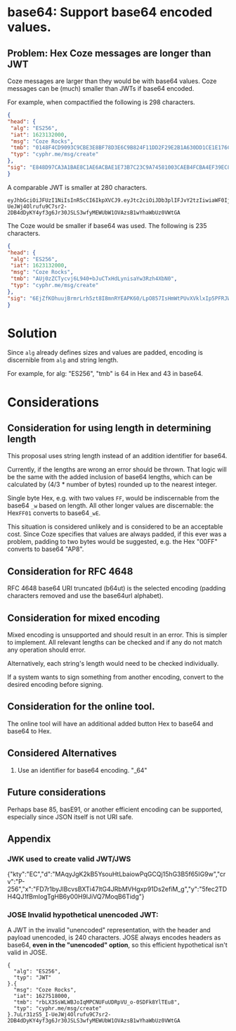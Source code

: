 # base64: Support base64 encoded values.

## Problem: Hex Coze messages are longer than JWT

Coze messages are larger than they would be with base64 values. Coze messages can be (much) smaller than JWTs if base64 encoded.  

For example, when compactified the following is 298 characters.  
```json
{
"head": {
 "alg": "ES256",
 "iat": 1623132000,
 "msg": "Coze Rocks",
 "tmb": "0148F4CD9093C9CBE3E8BF78D3E6C9B824F11DD2F29E2B1A630DD1CE1E176CDD",
 "typ": "cyphr.me/msg/create"
},
"sig": "E848D97CA3A1BAE8C1AE6ACBAE1E73B7C23C9A74581003CAEB4FCBA4EF39EC8B07996B4F52F5D5925C48A793C54495A3B89DD9A8B55D29E72B8B9DF599E0A734"
}
```

A comparable JWT is smaller at 280 characters.  

```jwt
eyJhbGciOiJFUzI1NiIsInR5cCI6IkpXVCJ9.eyJtc2ciOiJDb3plIFJvY2tzIiwiaWF0IjoxNjI3NTE4MDAwLCJ0bWIiOiJyYkxYM1NzV0xXQkpvSXFNUENOVUZ1VURScFZVX28tMFNERms4WWxURXU4IiwidHlwIjoiY3lwaHIubWUvbXNnL2NyZWF0ZSJ9.7uLr31zS5_I-UeJWj4Olrufu9C7sr2-2DB4dDyKY4yf3g6Jr30JSLS3wfyMEWUbW1OVAzsB1wYhaWbUz0VWtGA
```



The Coze would be smaller if base64 was used.  The following is 235 characters.  

```json
{
"head": {
 "alg": "ES256",
 "iat": 1623132000,
 "msg": "Coze Rocks",
 "tmb": "AUj0zZCTycvj6L940+bJuCTxHdLynisaYw3Rzh4XbN0",
 "typ": "cyphr.me/msg/create"
},
"sig": "6EjZfKOhuujBrmrLrh5zt8I8mnRYEAPK60/LpO857IsHmWtPUvXVklxIp5PFRJWjuJ3ZqLVdKecri531meCnNA"
}
```

# Solution
Since `alg` already defines sizes and values are padded, encoding is discernible
from `alg` and string length.

For example, for alg: "ES256", "tmb" is 64 in Hex and 43 in base64.

# Considerations

## Consideration for using length in determining length
This proposal uses string length instead of an addition identifier for base64.

Currently, if the lengths are wrong an error should be thrown.  That logic will
be the same with the added inclusion of base64 lengths, which can be calculated
by (4/3 * number of bytes) rounded up to the nearest integer.

Single byte Hex, e.g. with two values `FF`, would be indiscernable from the
base64 `_w` based on length.  All other longer values are discernable:  the
Hex`FF01` converts to base64`_wE`.

This situation is considered unlikely and is considered to be an acceptable
cost.  Since Coze specifies that values are always padded, if this ever was a
problem, padding to two bytes would be suggested, e.g. the Hex "00FF" converts
to base64 "AP8".

## Consideration for RFC 4648
RFC 4648 base64 URI truncated (b64ut) is the selected encoding (padding
characters removed and use the base64url alphabet). 

## Consideration for mixed encoding
Mixed encoding is unsupported and should result in an error. This is simpler to
implement.  All relevant lengths can be checked and if any do not match any
operation should error.  

Alternatively, each string's length would need to be checked individually.  

If a system wants to sign something from another encoding, convert to the
desired encoding before signing.  

## Consideration for the online tool.
The online tool will have an additional added button Hex to base64 and base64 to
Hex.  

## Considered Alternatives
1. Use an identifier for base64 encoding.  "_64"

## Future considerations
Perhaps base 85, basE91, or another efficient encoding can be supported, especially since JSON itself is not URI safe. 





## Appendix

### JWK used to create valid JWT/JWS
{"kty":"EC","d":"MAqyJgK2kB5YsouHtLbaiowPqGCQj15hG3B5f65IG9w","crv":"P-256","x":"FD7r1byJlBcvsBXTi47ltG4JRbMVHgxp91Ds2efiM_g","y":"5fec2TDH4QJ1fBmIogTgHB6y00H9lJiVQ7MoqB6Tidg"}

### JOSE Invalid hypothetical unencoded JWT:
 A JWT in the invalid "unencoded" representation, with the header and
payload unencoded, is 240 characters.  JOSE always encodes headers as base64,
**even in the "unencoded" option**, so this efficient hypothetical isn't
valid in JOSE.

```jwt
{
  "alg": "ES256",
  "typ": "JWT"
}.{
  "msg": "Coze Rocks",
  "iat": 1627518000,
  "tmb": "rbLX3SsWLWBJoIqMPCNUFuUDRpVU_o-0SDFk8YlTEu8",
  "typ": "cyphr.me/msg/create"
}.7uLr31zS5_I-UeJWj4Olrufu9C7sr2-2DB4dDyKY4yf3g6Jr30JSLS3wfyMEWUbW1OVAzsB1wYhaWbUz0VWtGA
```
